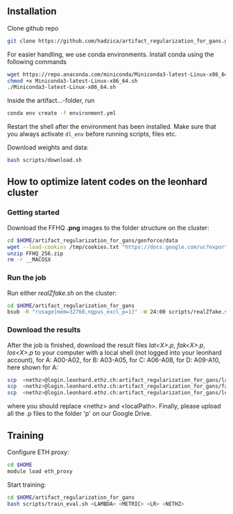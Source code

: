 ## Installation

Clone github repo
```bash
git clone https://github.com/hadzica/artifact_regularization_for_gans.git
```

For easier handling, we use conda environments. Install conda using the following commands
```bash
wget https://repo.anaconda.com/miniconda/Miniconda3-latest-Linux-x86_64.sh
chmod +x Miniconda3-latest-Linux-x86_64.sh
./Miniconda3-latest-Linux-x86_64.sh
```
Inside the artifact...-folder, run
```bash
conda env create -f environment.yml
```

Restart the shell after the environment has been installed. Make sure that you always activate `dl_env` before running scripts, files etc.

Download weights and data:
```bash
bash scripts/download.sh
```

## How to optimize latent codes on the leonhard cluster

### Getting started

Download the FFHQ **.png** images to the folder structure on the cluster:
```bash
cd $HOME/artifact_regularization_for_gans/genforce/data
wget --load-cookies /tmp/cookies.txt "https://docs.google.com/uc?export=download&confirm=$(wget --quiet --save-cookies /tmp/cookies.txt --keep-session-cookies --no-check-certificate 'https://docs.google.com/uc?export=download&id=1TVfX2dy39agfUfRjoryLnDG9kbB4jerS' -O- | sed -rn 's/.*confirm=([0-9A-Za-z_]+).*/\1\n/p')&id=1TVfX2dy39agfUfRjoryLnDG9kbB4jerS" -O FFHQ_256.zip && rm -rf /tmp/cookies.txt
unzip FFHQ_256.zip
rm -r __MACOSX
```

### Run the job

Run either *realZfake.sh* on the cluster:
```bash
cd $HOME/artifact_regularization_for_gans
bsub -R "rusage[mem=32768,ngpus_excl_p=1]" -W 24:00 scripts/realZfake.sh
```

### Download the results

After the job is finished, download the result files *lat\<X\>.p*, *fak\<X\>.p*, *los\<X\>.p* to your computer with a local shell (not logged into your leonhard account), for A: A00-A02, for B: A03-A05, for C: A06-A08, for D: A09-A10, here shown for A:
```bash
scp  <nethz>@login.leonhard.ethz.ch:artifact_regularization_for_gans/lat<X>.p /<localPath>/lat<X>.p
scp  <nethz>@login.leonhard.ethz.ch:artifact_regularization_for_gans/fak<X>.p /<localPath>/fak<X>.p
scp  <nethz>@login.leonhard.ethz.ch:artifact_regularization_for_gans/los<X>.p /<localPath>/los<X>.p
```
where you should replace \<nethz\> and \<localPath\>. Finally, please upload all the .p files to the folder 'p' on our Google Drive.

## Training

Configure ETH proxy:
```bash
cd $HOME
module load eth_proxy
```

Start training:
```bash
cd $HOME/artifact_regularization_for_gans
bash scripts/train_eval.sh <LAMBDA> <METRIC> <LR> <NETHZ>
```


